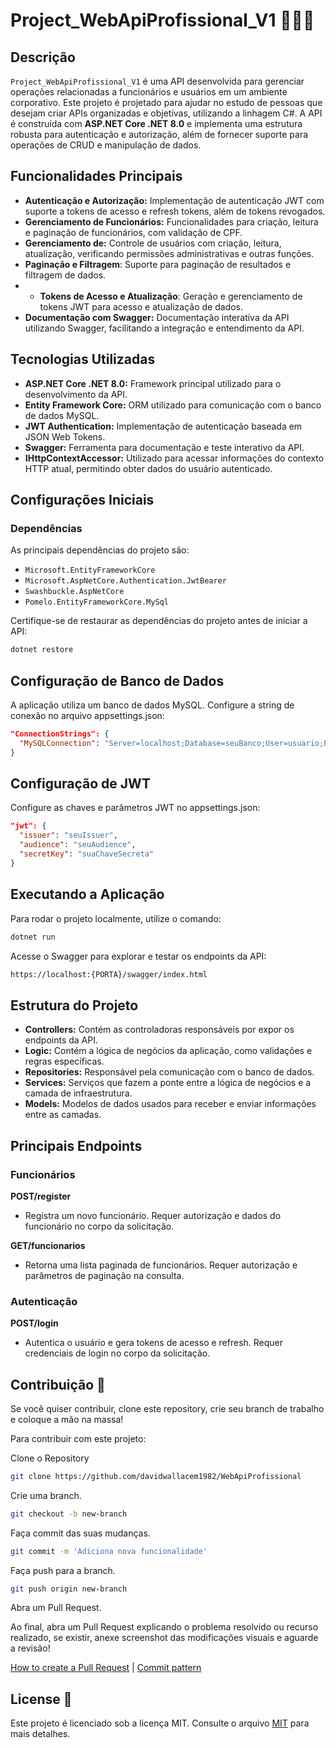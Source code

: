 # Project_WebApiProfissional_V1  🚀👩‍💻

## Descrição

`Project_WebApiProfissional_V1` é uma API desenvolvida para gerenciar operações relacionadas a funcionários e usuários em um ambiente corporativo. Este projeto é projetado para ajudar no estudo de pessoas que desejam criar APIs organizadas e objetivas, utilizando a linhagem C#.
A API é construída com **ASP.NET Core .NET 8.0** e implementa uma estrutura robusta para autenticação e autorização, além de fornecer suporte para operações de CRUD e manipulação de dados.

## Funcionalidades Principais

- **Autenticação e Autorização:** Implementação de autenticação JWT com suporte a tokens de acesso e refresh tokens, além de tokens revogados.
- **Gerenciamento de Funcionários:** Funcionalidades para criação, leitura e paginação de funcionários, com validação de CPF.
- **Gerenciamento de:** Controle de usuários com criação, leitura, atualização, verificando permissões administrativas e outras funções.
- **Paginação e Filtragem**: Suporte para paginação de resultados e filtragem de dados.
- - **Tokens de Acesso e Atualização**: Geração e gerenciamento de tokens JWT para acesso e atualização de dados.
- **Documentação com Swagger:** Documentação interativa da API utilizando Swagger, facilitando a integração e entendimento da API.

## Tecnologias Utilizadas

- **ASP.NET Core .NET 8.0:** Framework principal utilizado para o desenvolvimento da API.
- **Entity Framework Core:** ORM utilizado para comunicação com o banco de dados MySQL.
- **JWT Authentication:** Implementação de autenticação baseada em JSON Web Tokens.
- **Swagger:** Ferramenta para documentação e teste interativo da API.
- **IHttpContextAccessor:** Utilizado para acessar informações do contexto HTTP atual, permitindo obter dados do usuário autenticado.

## Configurações Iniciais

### Dependências

As principais dependências do projeto são:

- `Microsoft.EntityFrameworkCore`
- `Microsoft.AspNetCore.Authentication.JwtBearer`
- `Swashbuckle.AspNetCore`
- `Pomelo.EntityFrameworkCore.MySql`

Certifique-se de restaurar as dependências do projeto antes de iniciar a API:

```bash
dotnet restore
```

## Configuração de Banco de Dados

A aplicação utiliza um banco de dados MySQL. Configure a string de conexão no arquivo appsettings.json:
```json
"ConnectionStrings": {
  "MySQLConnection": "Server=localhost;Database=seuBanco;User=usuario;Password=suaSenha;"
}
```

## Configuração de JWT

Configure as chaves e parâmetros JWT no appsettings.json:
```json
"jwt": {
  "issuer": "seuIssuer",
  "audience": "seuAudience",
  "secretKey": "suaChaveSecreta"
}
```

## Executando a Aplicação
Para rodar o projeto localmente, utilize o comando:
```bash
dotnet run
```

Acesse o Swagger para explorar e testar os endpoints da API:
```bash
https://localhost:{PORTA}/swagger/index.html
```

## Estrutura do Projeto
- **Controllers:** Contém as controladoras responsáveis por expor os endpoints da API.
- **Logic:** Contém a lógica de negócios da aplicação, como validações e regras específicas.
- **Repositories:** Responsável pela comunicação com o banco de dados.
- **Services:** Serviços que fazem a ponte entre a lógica de negócios e a camada de infraestrutura.
- **Models:** Modelos de dados usados para receber e enviar informações entre as camadas.

## Principais Endpoints

### Funcionários

**POST/register**
- Registra um novo funcionário. Requer autorização e dados do funcionário no corpo da solicitação.

**GET/funcionarios**
- Retorna uma lista paginada de funcionários. Requer autorização e parâmetros de paginação na consulta.

### Autenticação

**POST/login**
- Autentica o usuário e gera tokens de acesso e refresh. Requer credenciais de login no corpo da solicitação.

<h2 id="contribute">Contribuição 🚀</h2>

Se você quiser contribuir, clone este repository, crie seu branch de trabalho e coloque a mão na massa!

Para contribuir com este projeto:

Clone o Repository
```bash
git clone https://github.com/davidwallacem1982/WebApiProfissional
```
Crie uma branch.
```bash
git checkout -b new-branch
```
Faça commit das suas mudanças.
```bash
git commit -m 'Adiciona nova funcionalidade'
```
Faça push para a branch.
```bash
git push origin new-branch
```
Abra um Pull Request.

Ao final, abra um Pull Request explicando o problema resolvido ou recurso realizado, se existir, anexe screenshot das modificações visuais e aguarde a revisão!

[How to create a Pull Request](https://www.atlassian.com/br/git/tutorials/making-a-pull-request) |
[Commit pattern](https://gist.github.com/joshbuchea/6f47e86d2510bce28f8e7f42ae84c716)

<h2 id="license">License 📃 </h2>

Este projeto é licenciado sob a licença MIT. Consulte o arquivo [MIT](./LICENSE) para mais detalhes.
